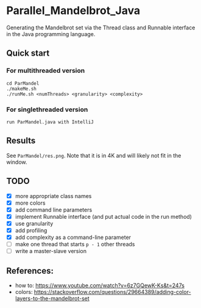 # Parallel_Mandelbrot_Java

Generating the Mandelbrot set via the Thread class and Runnable interface in the Java programming language.

## Quick start

### For multithreaded version
```console
cd ParMandel
./makeMe.sh
./runMe.sh <numThreads> <granularity> <complexity>
```

### For singlethreaded version
```console
run ParMandel.java with IntelliJ
```

## Results
See `ParMandel/res.png`. Note that it is in 4K and will likely not fit in the window.

## TODO

- [X] more appropriate class names
- [X] more colors
- [X] add command line parameters
- [X] implement Runnable interface (and put actual code in the run method)
- [X] use granularity
- [X] add profiling
- [X] add complexity as a command-line parameter
- [ ] make one thread that starts `p - 1` other threads
- [ ] write a master-slave version

## References:
 
- how to: https://www.youtube.com/watch?v=6z7GQewK-Ks&t=247s
- colors: https://stackoverflow.com/questions/29664389/adding-color-layers-to-the-mandelbrot-set
